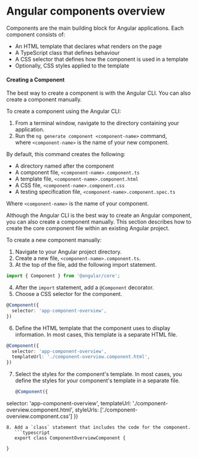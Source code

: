 # Angular components overview

Components are the main building block for Angular applications. Each component consists of:

- An HTML template that declares what renders on the page
- A TypeScript class that defines behaviour
- A CSS selector that defines how the component is used in a template
- Optionally, CSS styles applied to the template

#### Creating a Component
The best way to create a component is with the Angular CLI. You can also create a component manually.

To create a component using the Angular CLI:

1. From a terminal window, navigate to the directory containing your application.
2. Run the `ng generate component <component-name>` command, where `<component-name>` is the name of your new component.

By default, this command creates the following:

- A directory named after the component
- A component file, `<component-name>.component.ts`
- A template file, `<component-name>.component.html`
- A CSS file, `<component-name>.component.css`
- A testing specification file, `<component-name>.component.spec.ts`

Where `<component-name>` is the name of your component.

Although the Angular CLI is the best way to create an Angular component, you can also create a component manually. This section describes how to create the core component file within an existing Angular project.

To create a new component manually:
1. Navigate to your Angular project directory.
2. Create a new file, `<component-name>.component.ts`. 
3. At the top of the file, add the following import statement.

```typescript
import { Component } from '@angular/core';
```

4. After the `import` statement, add a `@Component` decorator.
5. Choose a CSS selector for the component.
```typescript
@Component({
  selector: 'app-component-overview',
})
```
6. Define the HTML template that the component uses to display information. In most cases, this template is a separate HTML file.
```typescript
@Component({
  selector: 'app-component-overview',
  templateUrl: './component-overview.component.html',
})
```
7. Select the styles for the component's template. In most cases, you define the styles for your component's template in a separate file.
   ```typescript
   @Component({
  selector: 'app-component-overview',
  templateUrl: './component-overview.component.html',
  styleUrls: ['./component-overview.component.css']
})
```
8. Add a `class` statement that includes the code for the component.
   ```typescript
   export class ComponentOverviewComponent {

}
```
